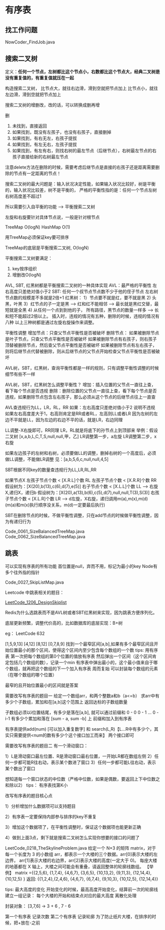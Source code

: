 # 有序表

## 找工作问题

NowCoder_FindJob.java

## 搜索二叉树

定义：**任何一个节点，左树都比这个节点小，右数都比这个节点大，经典二叉树是没有重复值的，有重复值就压在一起**

构造搜索二叉树，
比节点大，就往右边滑，滑到空就把节点加上
比节点小，就往左边滑，滑到空就把节点加上

搜索二叉树的增删改，改的话，可以转换成删再增

删

1. 未找到，直接返回
2. 如果找到，既没有左孩子，也没有右孩子，直接删掉
3. 如果找到，有右无左，右孩子提拔
4. 如果找到，有左无右，左孩子提拔
5. 如果找到，有左有右，则找右树的最左节点（后继节点），右树最左节点的右孩子直接给新的右树最左节点

注意delete方法在删除的时候，需要考虑后继节点是直接的右孩子还是距离需要删除的节点有一定距离的节点！

搜索二叉树的最大问题是：输入状况决定性能，如果输入状况比较好，树是平衡的，输入状况比较差，树不是平衡的，
严格的平衡性指的是：任何一个节点左树右树高度差不超过1

所以需要引入自平衡的功能
--> 平衡搜索二叉树

左旋和右旋要针对具体节点说，一般是针对根节点

TreeMap O(logN)
HashMap O(1)

用TreeMap必须保证key要可排序

TreeMap的底层是平衡搜索二叉树, O(logN)

平衡搜索二叉树要满足：

1. key按序组织
2. 增删改O(logN)

AVL, SBT, 红黑树都是平衡搜索二叉树的一种具体实现
AVL：最严格的平衡性 左右高度只差绝对值小于2
SBT: 任何一个叔节点节点数不少于他的侄子节点
左右树节点数的规模差不多就是2倍+1
红黑树：
1）节点要不就是红，要不就是黑
2) 头黑，叶黑
3）红节点的子一定是黑 --> 红和红不能相邻 --> 最长就是黑红交替，最短就是全黑
4) 从任何一个点到到他的子， 所有路径，黑节点的数量一样多 --> 长和短不能超过2倍以上。
插入时，违规的情况有五种，删除的时候，违规的情况有八种
以上三种树都是通过左旋右旋操作来调整。

平衡性调整
增加节点：只查父节点平衡性是否被破坏
删除节点：
如果被删除节点是叶子节点，只查父节点平衡性是否被破坏
如果被删除节点有右孩子，则右孩子顶替被删除节点，然后查父节点平衡性是否被破坏
如果被删除节点有左右孩子，则将后继节点代替被删除，则从后继节点的父节点开始检查父节点平衡性是否被破坏

AVL树，SBT，红黑树，查询平衡性都是一样的规则，只有调整平衡性调整的时候细节有些不一样

AVL树，SBT，红黑树怎么调整平衡性？
增加：插入位置的父节点一直往上查，看下每个节点是否违规
删除：删除位置的父节点一直往上查，看下每个节点是否违规，如果删除节点包含左右孩子，那么必须从这个节点的后继节点往上一直查

AVL查违规行为LL，LR，RL，RR
如果：左右高度只差绝对值小于2 说明不违规
如果左右高度差大于1，右高则肯定是RR或者RL，左高则LL或者LR
因为左树的左边不平就是LL，因为左边的右边不平的话，就是LR，右边同理

LL调整-X右旋即可，RR同理
LR，RL就是将底下的孙节点上到顶部来
举例：假设二叉树
[x,a,b,L,C,T,S,null,null,甲，乙]
LR调整第一步，a左旋
LR调整第二步，x右旋

如果左边孩子的左树和右树，必须要做LL的调整，删掉右树的一个高度后，必须做LL调整，不能做LR调整
见：[a,b,5,6,c,null,null,4,5]

SBT根据不同key的数量查违规行为LL,LR,RL,RR

如果节点X
左孩子节点个数 < [X.R.L]个数 RL
左孩子节点个数 < [X.R.R]个数 RR
假设树为：[X(20),b(13),c(6),d(7),e(5)]
右子节点个数 < [X.L.L]个数 LL --> 右旋X,递归X，递归b
假设树为：[X(20),a(13),b(6),c(5),d(7),null,null,T(3),S(3)]
右孩子节点个数 < [X.L.R]个数 LR --> d左旋，X右旋，递归调用m(a),m(x),m(d) (m(a)和m(x)执行顺序没关系，m(d)一定要最后执行)

SBT在删除节点的时候，不做平衡性调整，只在add节点的时候做平衡性调整，因为有递归行为

Code_0061_SizeBalancedTreeMap.java
Code_0062_SizeBalancedTreeMap.java

## 跳表

可以实现有序表的所有功能
首位置是null，弃而不用，标记为最小的key
Node有多个往外指的指针

Code_0027_SkipListMap.java

Leetcode 中跳表相关的题目：

[LeetCode_1206_DesignSkiplist](./leetcode/LeetCode_1206_DesignSkiplist.md)

Redis为什么选跳表而不是AVL树或者SBT红黑树来实现，因为跳表方便序列化。

底层更新频繁，调整代价高的，比如数据库的底层实现：B+树

eg：
LeetCode 632

[1,5,9,13]
[4,12]
[8,12]
[0,7,8,9]
找到一个最窄区间[a,b],如果有多个最窄区间且开始位置最小的那个区间，使得这个区间内至少包含每个数组的一个数
tips:
用有序表
第一次把每个数组的第0个位置的值放有序表
然后弹出一个区间（这个区间肯定包括几个数组的数），记录一个min
 有序表中弹出最小的，这个最小值来自于哪个数组，就再把这个数组的下一个加入有序表
 周而复始
 可以封装每个数组的元素（在哪个数组的哪个位置）

 最窄的且开始位置最小的区间就是答案

需要改写有序表的题目一
给定一个数组arr，和两个整数a和b（a<=b）
求arr中有多少个子数组，累加和在[a,b]这个范围上
返回达标的子数组数量

子数组必须以i位置结尾，有多少是落在[a,b], 就可以通过前缀和
0 - 0
0 - 1
...
0 - i-1
有多少个累加和落在 [sum - a, sum -b] 上
前缀和加入到有序表

有序表提供add(num) [可以加入重复数字] 和 search(L,R)【L...R中有多少个，其实只需要提供<num的数有多少个这个接口加工而来】 两个接口即可

需要改写有序表的题目二
有一个滑动窗口：

1）L是滑动窗口最左位置、R是滑动窗口最右位置，一开始LR都在数组左侧
2）任何一步都可能R往右动，表示某个数进了窗口
3）任何一步都可能L往右动，表示某个数出了窗口

想知道每一个窗口状态的中位数（严格中位数，如果是偶数，要返回上下中位数之和除以2）
tips：
有序表找第K小

改写有序表的题目核心点

1）分析增加什么数据项可以支持题目

2）有序表一定要保持内部参与排序的key不重复

3）增加这个数据项了，在平衡性调整时，保证这个数据项也能更新正确

4）做到上面3点，剩下就是搜索二叉树怎么实现你想要的接口的问题了

LeetCode_0218_TheSkylineProblem.java
给定一个 N×3 的矩阵 matrix，对于每一个长度为 3 的小数组 arr，都表示一个大楼的三个数据。arr[0]表示大楼的左边界，
arr[1]表示大楼的右边界，arr[2]表示大楼的高度(一定大于 0)。 每座大楼的地基都在 X 轴上，大楼之间可能会有重叠，请返回整体的轮廓线数组。
【举例】
matrix ={{2,5,6}, {1,7,4}, {4,6,7}, {3,6,5}, {10,13,2}, {9,11,3}, {12,14,4},{10,12,5} }
返回: {{1,2,4},{2,4,6}, {4,6,7}, {6,7,4}, {9,10,3}, {10,12,5}, {12,14,4}}

tips:
最大高度的变化
开始变化的时候，最高高度开始变化，结算前一次的轮廓线
建立一组记录：
每个大楼的开始和结束点对应的最大高度
离散化处理

封装对象：
[3,7,6]  -> 3 + 6 , 7 - 6

第一个有序表 记录次数
第二个有序表 记录轮廓
为了防止纸片大楼，在排序的时候，把+放在-之前
